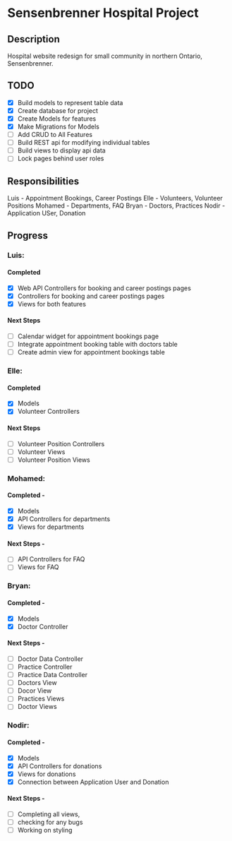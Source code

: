 # Sensenbrenner Hospital Project

## Description
Hospital website redesign for small community in northern Ontario, Sensenbrenner. 

## TODO
- [x] Build models to represent table data
- [x] Create database for project
- [x] Create Models for features
- [x] Make Migrations for Models
- [ ] Add CRUD to All Features
- [ ] Build REST api for modifying individual tables
- [ ] Build views to display api data
- [ ] Lock pages behind user roles

## Responsibilities
Luis - Appointment Bookings, Career Postings
Elle - Volunteers, Volunteer Positions
Mohamed - Departments, FAQ
Bryan - Doctors, Practices
Nodir - Application USer, Donation

## Progress
### Luis: 
#### Completed 
- [x] Web API Controllers for booking and career postings pages
- [x] Controllers for booking and career postings pages
- [x] Views for both features
#### Next Steps 
- [ ] Calendar widget for appointment bookings page
- [ ] Integrate appointment booking table with doctors table
- [ ] Create admin view for appointment bookings table

### Elle: 
#### Completed
- [x] Models
- [x] Volunteer Controllers
#### Next Steps 
- [ ] Volunteer Position Controllers
- [ ] Volunteer Views
- [ ] Volunteer Position Views
### Mohamed: 
#### Completed -
- [x] Models
- [x] API Controllers for departments
- [x] Views for departments
#### Next Steps -
- [ ] API Controllers for FAQ
- [ ] Views for FAQ

### Bryan:
#### Completed -
- [x] Models
- [x] Doctor Controller
#### Next Steps -
- [ ] Doctor Data Controller
- [ ] Practice Controller
- [ ] Practice Data Controller
- [ ] Doctors View
- [ ] Docor View
- [ ] Practices Views
- [ ] Doctor Views
### Nodir: 
#### Completed -
- [x] Models
- [x] API Controllers for donations
- [x] Views for donations
- [x] Connection between Application User and Donation 
#### Next Steps -
- [ ] Completing all views, 
- [ ] checking for any bugs
- [ ] Working on styling
